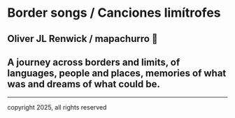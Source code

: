 # Border songs / Canciones limítrofes

## Oliver JL Renwick / mapachurro 🦝

## A journey across borders and limits, of languages, people and places, memories of what was and dreams of what could be.

---
copyright 2025, all rights reserved